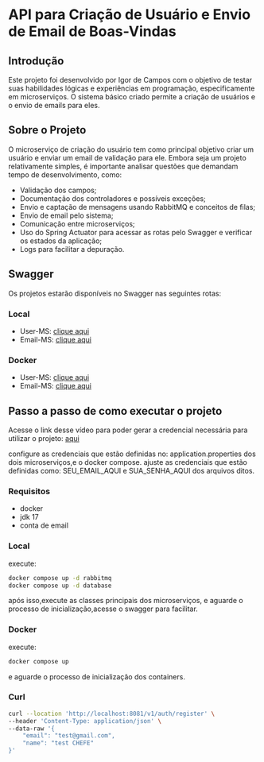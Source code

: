 # API para Criação de Usuário e Envio de Email de Boas-Vindas

## Introdução

Este projeto foi desenvolvido por Igor de Campos com o objetivo de testar suas habilidades lógicas e experiências em programação, especificamente em microserviços. O sistema básico criado permite a criação de usuários e o envio de emails para eles.

## Sobre o Projeto

O microserviço de criação do usuário tem como principal objetivo criar um usuário e enviar um email de validação para ele. Embora seja um projeto relativamente simples, é importante analisar questões que demandam tempo de desenvolvimento, como:

- Validação dos campos;
- Documentação dos controladores e possíveis exceções;
- Envio e captação de mensagens usando RabbitMQ e conceitos de filas;
- Envio de email pelo sistema;
- Comunicação entre microserviços;
- Uso do Spring Actuator para acessar as rotas pelo Swagger e verificar os estados da aplicação;
- Logs para facilitar a depuração.

## Swagger

Os projetos estarão disponíveis no Swagger nas seguintes rotas:

### Local
- User-MS: [clique aqui](http://localhost:8081/swagger-ui/index.html#/)
- Email-MS: [clique aqui](http://localhost:8082/swagger-ui/index.html#/)

### Docker
- User-MS: [clique aqui](http://localhost:81/swagger-ui/index.html#/)
- Email-MS: [clique aqui](http://localhost:82/swagger-ui/index.html#/)

## Passo a passo de como executar o projeto

Acesse o link desse vídeo para poder gerar a credencial necessária para utilizar o projeto: [aqui](https://www.youtube.com/watch?v=lSURGX0JHbA)

configure as credenciais que estão definidas no: application.properties dos dois microserviços,e o docker compose.
ajuste as credenciais que estão definidas como: SEU_EMAIL_AQUI e SUA_SENHA_AQUI dos arquivos ditos.

### Requisitos
- docker
- jdk 17
- conta de email

### Local

execute:
```bash
docker compose up -d rabbitmq
docker compose up -d database
```

após isso,execute as classes principais dos microserviços, e aguarde o processo de inicialização,acesse o swagger para facilitar.

### Docker

execute:
```bash
docker compose up
```

e aguarde o processo de inicialização dos containers.


### Curl

```bash
curl --location 'http://localhost:8081/v1/auth/register' \
--header 'Content-Type: application/json' \
--data-raw '{
    "email": "test@gmail.com",
    "name": "test CHEFE"
}'
```
